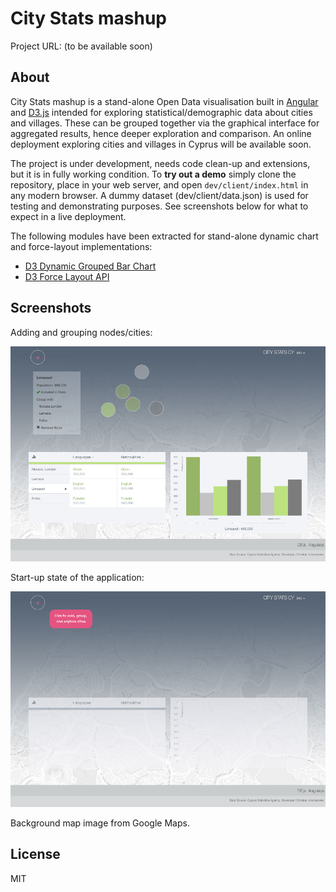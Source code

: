 # City Stats mashup

Project URL: (to be available soon)

## About

City Stats mashup is a stand-alone Open Data visualisation built in [Angular](https://angularjs.org/) and [D3.js](http://d3js.org/) intended for exploring statistical/demographic data about cities and villages. These can be grouped together via the graphical interface for aggregated results, hence deeper exploration and comparison. An online deployment exploring cities and villages in Cyprus will be available soon.

The project is under development, needs code clean-up and extensions, but it is in fully working condition. To **try out a demo** simply clone the repository, place in your web server, and open `dev/client/index.html` in any modern browser. A dummy dataset (dev/client/data.json) is used for testing and demonstrating purposes. See screenshots below for what to expect in a live deployment.

The following modules have been extracted for stand-alone dynamic chart and force-layout implementations:

- [D3 Dynamic Grouped Bar Chart](https://github.com/chriskmnds/d3-dynamic-grouped-bar-chart)
- [D3 Force Layout API](https://github.com/chriskmnds/d3-force-layout-api)

## Screenshots

Adding and grouping nodes/cities:

![alt tag](./img/05.55.17.png)

Start-up state of the application:

![alt tag](./img/05.55.47.png)

Background map image from Google Maps.

## License

MIT
